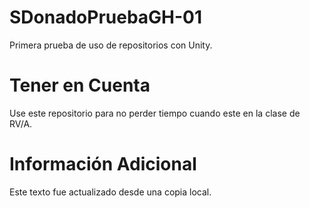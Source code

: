 # SDonadoPruebaGH-01
Primera prueba de uso de repositorios con Unity.

# Tener en Cuenta
Use este repositorio para no perder tiempo cuando  este en la clase de RV/A.

# Información Adicional
Este texto fue actualizado desde una copia local.